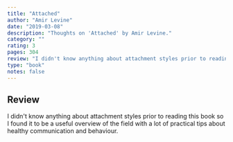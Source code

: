 ```yaml
---
title: "Attached"
author: "Amir Levine"
date: "2019-03-08"
description: "Thoughts on 'Attached' by Amir Levine."
category: ""
rating: 3
pages: 304
review: "I didn't know anything about attachment styles prior to reading this book so I found it to be a useful overview of the field with a lot of practical tips about healthy communication and behaviour. "
type: "book"
notes: false
---
```


## Review

I didn't know anything about attachment styles prior to reading this book so I found it to be a useful overview of the field with a lot of practical tips about healthy communication and behaviour.
